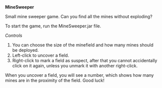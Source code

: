 **MineSweeper**

Small mine sweeper game. Can you find all the mines without exploding?

To start the game, run the MineSweeper.jar file.

*Controls*
1. You can choose the size of the minefield and how many mines should be deployed.
2. Left-click to uncover a field.
3. Right-click to mark a field as suspect, after that you cannot accidentally click on it again, unless you unmark it with another right-click.

When you uncover a field, you will see a number, which shows how many mines are in the proximity of the field.
Good luck!
